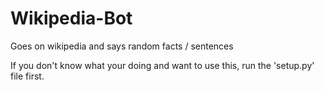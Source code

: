 # Wikipedia-Bot
Goes on wikipedia and says random facts / sentences

If you don't know what your doing and want to use this, run the 'setup.py' file first.

